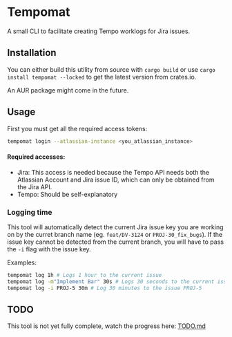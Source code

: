 # Tempomat

A small CLI to facilitate creating Tempo worklogs for Jira issues.

## Installation

You can either build this utility from source with `cargo build` or use `cargo install tempomat --locked` to get the latest version from crates.io.

An AUR package might come in the future.

## Usage

First you must get all the required access tokens:

```sh
tempomat login --atlassian-instance <you_atlassian_instance>
```

#### Required accesses:

 - Jira: This access is needed because the Tempo API needs both the Atlassian Account and Jira issue ID, which can only be obtained from the Jira API.
 - Tempo: Should be self-explanatory

### Logging time

This tool will automatically detect the current Jira issue key you are working on by the curret branch name (eg. `feat/DV-3124` or `PROJ-30_fix_bugs`).
If the issue key cannot be detected from the current branch, you will have to pass the `-i` flag with the issue key.

Examples:
```sh
tempomat log 1h # Logs 1 hour to the current issue
tempomat log -m"Implement Bar" 30s # Logs 30 seconds to the current issue with a description
tempomat log -i PROJ-5 30m # Log 30 minutes to the issue PROJ-5
```

## TODO

This tool is not yet fully complete, watch the progress here: [TODO.md](TODO.md)
